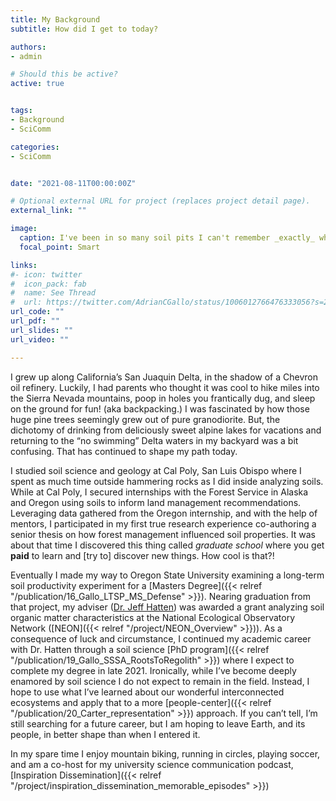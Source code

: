 ```yaml
---
title: My Background
subtitle: How did I get to today?   

authors:
- admin

# Should this be active?
active: true


tags:
- Background
- SciComm

categories:
- SciComm


date: "2021-08-11T00:00:00Z"

# Optional external URL for project (replaces project detail page).
external_link: ""

image:
  caption: I've been in so many soil pits I can't remember _exactly_ where this was taken. My guess is somewhere along the Oregon coast range. In hindsight, I doubt this was OSHA approved. Still fun though. <Br> Picture Credit - Jeff Hatten (_I think_) 
  focal_point: Smart

links:
#- icon: twitter
#  icon_pack: fab
#  name: See Thread
#  url: https://twitter.com/AdrianCGallo/status/1006012766476333056?s=20
url_code: ""
url_pdf: ""
url_slides: ""
url_video: ""

---
```


I grew up along California’s San Juaquin Delta, in the shadow of a Chevron oil refinery. Luckily,  I had parents who thought it was cool to hike miles into the Sierra Nevada mountains, poop in holes you frantically dug, and sleep on the ground for fun! (aka backpacking.) I was fascinated by how those huge pine trees seemingly grew out of pure granodiorite. But, the dichotomy of drinking from deliciously sweet alpine lakes for vacations and returning to the “no swimming” Delta waters in my backyard was a bit confusing. That has continued to shape my path today. 

I studied soil science and geology at Cal Poly, San Luis Obispo where I spent as much time outside hammering rocks as I did inside analyzing soils. While at Cal Poly, I secured internships with the Forest Service in Alaska and Oregon using soils to inform land management recommendations. Leveraging data gathered from the Oregon internship, and with the help of mentors, I participated in my first true research experience co-authoring a senior thesis on how forest management influenced soil properties. It was about that time I discovered this thing called *graduate school* where you get **paid** to learn and [try to] discover new things. How cool is that?! 

Eventually I made my way to Oregon State University examining a long-term soil productivity experiment for a [Masters Degree]({{< relref "/publication/16_Gallo_LTSP_MS_Defense" >}}). Nearing graduation from that project, my adviser ([Dr. Jeff Hatten](https://directory.forestry.oregonstate.edu/people/hatten-jeff)) was awarded a grant analyzing soil organic matter characteristics at the National Ecological Observatory Network ([NEON]({{< relref "/project/NEON_Overview" >}})). As a consequence of luck and circumstance, I continued my academic career with Dr. Hatten through a soil science [PhD program]({{< relref "/publication/19_Gallo_SSSA_RootsToRegolith" >}}) where I expect to complete my degree in late 2021. Ironically, while I’ve become deeply enamored by soil science I do not expect to remain in the field. Instead, I hope to use what I’ve learned about our wonderful interconnected ecosystems and apply that to a more [people-center]({{< relref "/publication/20_Carter_representation" >}}) approach. If you can’t tell, I’m still searching for a future career, but I am hoping to leave Earth, and its people, in better shape than when I entered it.  

In my spare time I enjoy mountain biking, running in circles, playing soccer, and am a co-host for my university science communication podcast, [Inspiration Dissemination]({{< relref "/project/inspiration_dissemination_memorable_episodes" >}})
